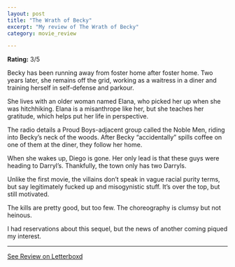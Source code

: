 ```yaml
---
layout: post
title: "The Wrath of Becky"
excerpt: "My review of The Wrath of Becky"
category: movie_review

---
```


**Rating:** 3/5

Becky has been running away from foster home after foster home. Two years later, she remains off the grid, working as a waitress in a diner and training herself in self-defense and parkour.

She lives with an older woman named Elana, who picked her up when she was hitchhiking. Elana is a misanthrope like her, but she teaches her gratitude, which helps put her life in perspective.

The radio details a Proud Boys-adjacent group called the Noble Men, riding into Becky’s neck of the woods. After Becky “accidentally” spills coffee on one of them at the diner, they follow her home.

When she wakes up, Diego is gone. Her only lead is that these guys were heading to Darryl’s. Thankfully, the town only has two Darryls.

Unlike the first movie, the villains don’t speak in vague racial purity terms, but say legitimately fucked up and misogynistic stuff. It’s over the top, but still motivated.

The kills are pretty good, but too few. The choreography is clumsy but not heinous.

I had reservations about this sequel, but the news of another coming piqued my interest.

<hr>

[See Review on Letterboxd](https://boxd.it/5ipUeP)
